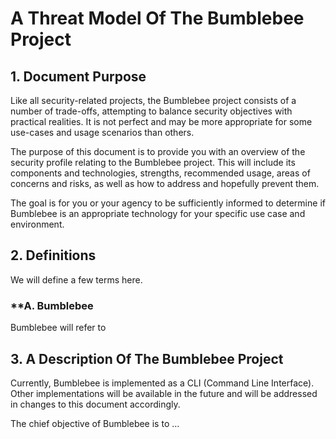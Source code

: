# A Threat Model Of The Bumblebee Project

## **1. Document Purpose**
Like all security-related projects, the Bumblebee project consists of a number of trade-offs,
attempting to balance security objectives with practical realities.  It is not perfect and may be
more appropriate for some use-cases and usage scenarios than others.  

The purpose of this document is to provide you with an overview of the security profile relating to
the Bumblebee project.  This will include its components and technologies, strengths, recommended usage,
areas of concerns and risks, as well as how to address and hopefully prevent them.  

The goal is for you or your agency to be sufficiently informed to determine if Bumblebee is an
appropriate technology for your specific use case and environment.

## **2. Definitions**
We will define a few terms here.

### **A. Bumblebee
  Bumblebee will refer to  

## **3. A Description Of The Bumblebee Project**
Currently, Bumblebee is implemented as a CLI (Command Line Interface).  Other implementations will be
available in the future and will be addressed in changes to this document accordingly.

The chief objective of Bumblebee is to ...  
